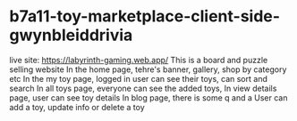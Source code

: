 # b7a11-toy-marketplace-client-side-gwynbleiddrivia
live site: https://labyrinth-gaming.web.app/
This is a board and puzzle selling website
In the home page, tehre's banner, gallery, shop by category etc
In the my toy page, logged in user can see their toys, can sort and search
In all toys page, everyone can see the added toys,
In view details page, user can see toy details
In blog page, there is some q and a
User can add a toy, update info or delete a toy
